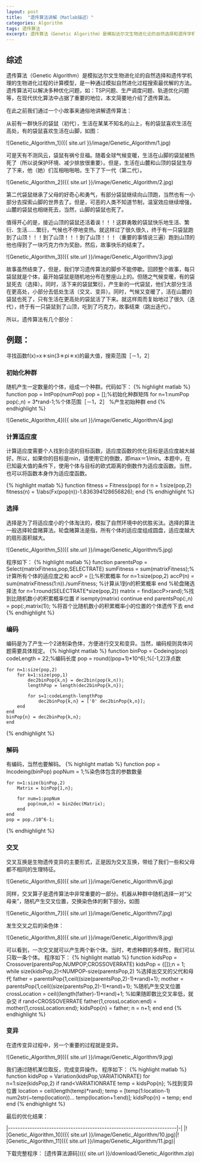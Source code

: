 ```yaml
---
layout: post
title:  "遗传算法讲解（Matlab描述）"
categories: Algorithm
tags: 遗传算法
excerpt: 遗传算法（Genetic Algorithm）是模拟达尔文生物进化论的自然选择和遗传学机理的生物进化过程的计算模型。
---
```


## 综述

遗传算法（Genetic Algorithm）是模拟达尔文生物进化论的自然选择和遗传学机理的生物进化过程的计算模型，是一种通过模拟自然进化过程搜索最优解的方法。遗传算法可以解决多种优化问题，如：TSP问题、生产调度问题、轨道优化问题等，在现代优化算法中占据了重要的地位，本文简要地介绍了遗传算法。

在此之前我们通过一个小故事来通俗地讲解遗传算法：

从前有一群快乐的袋鼠（初代），生活在某某不知名的山上，有的袋鼠喜欢生活在高处，有的袋鼠喜欢生活在山脚，如图：

![Genetic_Algorithm_1]({{ site.url }}/image/Genetic_Algorithm/1.jpg)

可是天有不测风云，袋鼠有祸兮旦福。随着全球气候变暖，生活在山脚的袋鼠被热死了（所以说保护环境、减少排放很重要）。但是，生活在山麓和山顶的袋鼠生存了下来，他（她）们互相啪啪啪，生下了下一代（第二代）。

![Genetic_Algorithm_2]({{ site.url }}/image/Genetic_Algorithm/2.jpg)

第二代袋鼠继承了父母的好奇心和勇气，有部分袋鼠继续向山顶跑，当然也有一小部分去探索山脚的世界去了。但是，可恶的人类不知道节制，温室效应继续增强，山麓的袋鼠也相继死去，当然，山脚的袋鼠也死了。

值得开心的是，接近山顶的袋鼠还活着诶！！！这群勇敢的袋鼠快乐地生活、繁衍、生活……繁衍，气候也不停地变热。就这样过了很久很久，终于有一只袋鼠跑到了山顶！！！到了山顶！！！到了山顶！！！（重要的事情说三遍）跑到山顶的他也得到了一块巧克力作为奖励，然后，故事快乐的结束了。

![Genetic_Algorithm_3]({{ site.url }}/image/Genetic_Algorithm/3.jpg)

故事虽然结束了，但是，我们学习遗传算法的脚步不能停歇。回顾整个故事，每只袋鼠就是个体，最开始袋鼠是随机地分布在整座山上的。但随之气候变暖，有的袋鼠死去（选择）。同时，活下来的袋鼠繁衍，产生新的一代袋鼠，他们大部分生活在更高处，小部分去低处生活（交叉、变异）。同时，气候又变暖了，活在山麓的袋鼠也死了，只有生活在更高处的袋鼠活了下来。就这样周而复始地过了很久（迭代），终于有一只袋鼠到了山顶，吃到了巧克力，故事结束（跳出迭代）。

所以，遗传算法有几个部分：

## 例题：

寻找函数f(x)=x＊sin(3＊pi＊x)的最大值，搜索范围［－1，2］

### 初始化种群

随机产生一定数量的个体，组成一个种群。代码如下：
{% highlight matlab %}
function pop = IntPop(numPop)
    pop = [];%初始化种群矩阵
    for n=1:numPop
        pop(:,n) = 3*rand-1;%个体范围［－1，2］
        %产生初始种群
    end
{% endhighlight %}

![Genetic_Algorithm_4]({{ site.url }}/image/Genetic_Algorithm/4.jpg)

### 计算适应度

计算适应度需要个人找到合适的目标函数，适应度函数的优化目标是适应度越大越好。所以，如果你的目标是min，请使用它的倒数，即max＝1/min。本题中，在已知最大值的条件下，使用个体与目标的欧式距离的倒数作为适应度函数。当然，也可以将函数本身作为适应度函数。

{% highlight matlab %}
function fitness = Fitness(pop)
    for n = 1:size(pop,2)
    fitness(n) = 1/abs(Fx(pop(n))-1.836394128656826);
    end
{% endhighlight %}

### 选择

选择是为了将适应度小的个体淘汰的，模拟了自然环境中的优胜劣汰。选择的算法一般选择轮盘赌算法。轮盘赌算法是指，所有个体的适应度组成圆盘，适应度越大的扇形面积越大。

![Genetic_Algorithm_5]({{ site.url }}/image/Genetic_Algorithm/5.jpg)

程序如下：
{% highlight matlab %}
function parentsPop = Select(matrixFitness,pop,SELECTRATE)
    sumFitness = sum(matrixFitness);%计算所有个体的适应度之和
    accP = [];%积累概率
    for n=1:size(pop,2)
        accP(n) = sum(matrixFitness(1:n))./sumFitness;
        %计算从1到n的积累概率
        end
        %轮盘赌选择法
    for n=1:round(SELECTRATE*size(pop,2))
        matrix = find(accP>rand);%找到比随机数小的积累概率位置
        if isempty(matrix)
            continue
        end
    parentsPop(:,n) = pop(:,matrix(1));
    %将首个比随机数小的积累概率小的位置的个体遗传下去
    end
{% endhighlight %}
### 编码

编码是为了产生一个2进制染色体，方便进行交叉和变异。当然，编码规则具体问题需要具体规定。
{% highlight matlab %}
function binPop = Codeing(pop)
    codeLength = 22;%编码长度
    pop = round((pop+1)*10^6);%[-1,2]浮点数

    for n=1:size(pop,2)
        for k=1:size(pop,1)
            dec2binPop{k,n} = dec2bin(pop(k,n));
            lengthPop = length(dec2binPop{k,n});

            for s=1:codeLength-lengthPop
                dec2binPop{k,n} = ['0' dec2binPop{k,n}];
        end
    end
    binPop{n} = dec2binPop{k,n};
    end
{% endhighlight %}

### 解码
有编码，当然也要解码。
{% highlight matlab %}
function pop = Incodeing(binPop)
    popNum = 1;%染色体包含的参数数量

    for n=1:size(binPop,2)
        Matrix = binPop{1,n};

        for num=1:popNum
            pop(num,n) = bin2dec(Matrix);
        end
    end
    pop = pop./10^6-1;
{% endhighlight %}
### 交叉
交叉互换是生物遗传变异的主要形式，正是因为交叉互换，带给了我们一些和父母都不相同的生理特征。

![Genetic_Algorithm_6]({{ site.url }}/image/Genetic_Algorithm/6.jpg)

同样，交叉算子是遗传算法中非常重要的一部分。机器从种群中随机选择一对“父母亲”，随机产生交叉位置，交换染色体的剩下部分。如图

![Genetic_Algorithm_7]({{ site.url }}/image/Genetic_Algorithm/7.jpg)

发生交叉之后的染色体：

![Genetic_Algorithm_8]({{ site.url }}/image/Genetic_Algorithm/8.jpg)

可以看到，一次交叉就可以产生两个新个体。当时，考虑种群的多样性，我们可以只取一条个体。
程序如下：
{% highlight matlab %}
function kidsPop = Crossover(parentsPop,NUMPOP,CROSSOVERRATE)
    kidsPop = {[]};n = 1;
    while size(kidsPop,2)<NUMPOP-size(parentsPop,2)
        %选择出交叉的父代和母代
        father = parentsPop{1,ceil((size(parentsPop,2)-1)*rand)+1};
        mother = parentsPop{1,ceil((size(parentsPop,2)-1)*rand)+1};
        %随机产生交叉位置
        crossLocation = ceil((length(father)-1)*rand)+1;
        %如果随即数比交叉率低，就杂交
        if rand<CROSSOVERRATE
            father(1,crossLocation:end) = mother(1,crossLocation:end);
            kidsPop{n} = father;
            n = n+1;
        end
    end
{% endhighlight %}

### 变异
在遗传变异过程中，另一个重要的过程就是变异。

![Genetic_Algorithm_9]({{ site.url }}/image/Genetic_Algorithm/9.jpg)

我们通过随机某位取反，完成变异操作。
程序如下：
{% highlight matlab %}
function kidsPop = Variation(kidsPop,VARIATIONRATE)
    for n=1:size(kidsPop,2)
        if rand<VARIATIONRATE
            temp = kidsPop{n};
            %找到变异位置
            location = ceil(length(temp)*rand);
            temp = [temp(1:location-1) num2str(~temp(location))...
                temp(location+1:end)];
           kidsPop{n} = temp;
        end
    end
{% endhighlight %}


最后的优化结果：

|----------------------------------------------------------------------|-|
|![Genetic_Algorithm_10]({{ site.url }}/image/Genetic_Algorithm/10.jpg)|![Genetic_Algorithm_11]({{ site.url }}/image/Genetic_Algorithm/11.jpg)|

下载完整程序： [遗传算法源码]({{ site.url }}/download/Genetic_Algorithm.zip)

